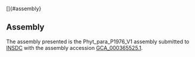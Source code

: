[]{#assembly}

Assembly
--------

The assembly presented is the Phyt\_para\_P1976\_V1 assembly submitted
to [INSDC](http://www.insdc.org) with the assembly accession
[GCA\_000365525.1](http://www.ebi.ac.uk/ena/data/view/GCA_000365525.1).
